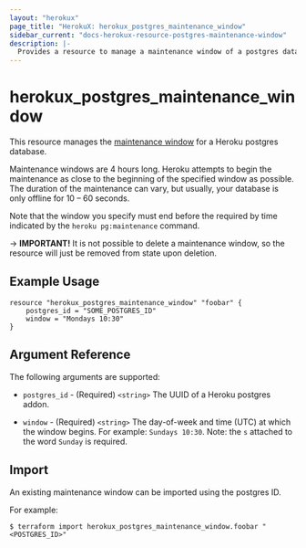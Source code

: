 ```yaml
---
layout: "herokux"
page_title: "HerokuX: herokux_postgres_maintenance_window"
sidebar_current: "docs-herokux-resource-postgres-maintenance-window"
description: |-
  Provides a resource to manage a maintenance window of a postgres database
---
```


# herokux\_postgres\_maintenance\_window

This resource manages the [maintenance window](https://devcenter.heroku.com/articles/heroku-postgres-maintenance)
for a Heroku postgres database.

Maintenance windows are 4 hours long. Heroku attempts to begin the maintenance as close to the beginning of the specified window as possible.
The duration of the maintenance can vary, but usually, your database is only offline for 10 – 60 seconds.

Note that the window you specify must end before the required by time indicated by the `heroku pg:maintenance` command.

-> **IMPORTANT!**
It is not possible to delete a maintenance window, so the resource will just be removed from state upon deletion.

## Example Usage

```hcl-terraform
resource "herokux_postgres_maintenance_window" "foobar" {
	postgres_id = "SOME_POSTGRES_ID"
	window = "Mondays 10:30"
}
```

## Argument Reference

The following arguments are supported:

* `postgres_id` - (Required) `<string>` The UUID of a Heroku postgres addon.

* `window` - (Required) `<string>` The day-of-week and time (UTC) at which the window begins.
For example: `Sundays 10:30`. Note: the `s` attached to the word `Sunday` is required.

## Import

An existing maintenance window can be imported using the postgres ID.

For example:

```shell script
$ terraform import herokux_postgres_maintenance_window.foobar "<POSTGRES_ID>"
```
